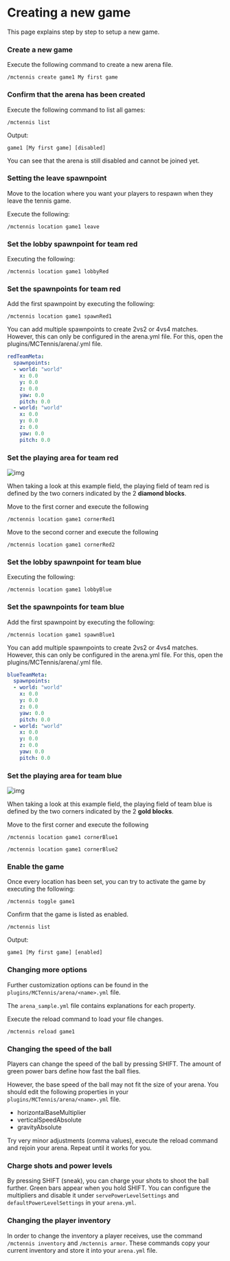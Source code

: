 # Creating a new game

This page explains step by step to setup a new game.

### Create a new game

Execute the following command to create a new arena file.

```
/mctennis create game1 My first game
```

### Confirm that the arena has been created

Execute the following command to list all games:

```
/mctennis list
```

Output:

```
game1 [My first game] [disabled]
```

You can see that the arena is still disabled and cannot be joined yet.

### Setting the leave spawnpoint

Move to the location where you want your players to respawn when they leave the tennis game.

Execute the following:

```
/mctennis location game1 leave
```

### Set the lobby spawnpoint for team red

Executing the following:

```
/mctennis location game1 lobbyRed
```

### Set the spawnpoints for team red

Add the first spawnpoint by executing the following:

```
/mctennis location game1 spawnRed1
```

You can add multiple spawnpoints to create 2vs2 or 4vs4 matches. However, this can only be configured in the arena.yml file. For this, open the plugins/MCTennis/arena/<name>.yml file.

```yaml
redTeamMeta:
  spawnpoints:
  - world: "world"
    x: 0.0
    y: 0.0
    z: 0.0
    yaw: 0.0
    pitch: 0.0
  - world: "world"
    x: 0.0
    y: 0.0
    z: 0.0
    yaw: 0.0
    pitch: 0.0
```

### Set the playing area for team red

![img](assets/fieldselection.png)

When taking a look at this example field, the playing field of team red is defined by the two corners indicated by the 2 **diamond blocks**.

Move to the first corner and execute the following

```
/mctennis location game1 cornerRed1
```

Move to the second corner and execute the following

```
/mctennis location game1 cornerRed2
```

### Set the lobby spawnpoint for team blue

Executing the following:

```
/mctennis location game1 lobbyBlue
```

### Set the spawnpoints for team blue

Add the first spawnpoint by executing the following:

```
/mctennis location game1 spawnBlue1
```

You can add multiple spawnpoints to create 2vs2 or 4vs4 matches. However, this can only be configured in the arena.yml file. For this, open the plugins/MCTennis/arena/<name>.yml file.

```yaml
blueTeamMeta:
  spawnpoints:
  - world: "world"
    x: 0.0
    y: 0.0
    z: 0.0
    yaw: 0.0
    pitch: 0.0
  - world: "world"
    x: 0.0
    y: 0.0
    z: 0.0
    yaw: 0.0
    pitch: 0.0
```

### Set the playing area for team blue

![img](assets/fieldselection.png)

When taking a look at this example field, the playing field of team blue is defined by the two corners indicated by the 2 **gold blocks**.

Move to the first corner and execute the following

```
/mctennis location game1 cornerBlue1
```

```
/mctennis location game1 cornerBlue2
```

### Enable the game

Once every location has been set, you can try to activate the game by executing the following:

```
/mctennis toggle game1
```

Confirm that the game is listed as enabled.

```
/mctennis list
```

Output:

```
game1 [My first game] [enabled]
```

### Changing more options

Further customization options can be found in the ``plugins/MCTennis/arena/<name>.yml`` file.

The ``arena_sample.yml`` file contains explanations for each property.

Execute the reload command to load your file changes.

```
/mctennis reload game1
```

### Changing the speed of the ball

Players can change the speed of the ball by pressing SHIFT. The amount of green power bars define how fast the ball flies. 

However, the base speed of the ball may not fit the size of your arena. You should edit the following properties in your ``plugins/MCTennis/arena/<name>.yml`` file.

* horizontalBaseMultiplier
* verticalSpeedAbsolute
* gravityAbsolute

Try very minor adjustments (comma values), execute the reload command and rejoin your arena. Repeat until it works for you.

### Charge shots and power levels

By pressing SHIFT (sneak), you can charge your shots to shoot the ball further. Green bars appear when you hold SHIFT.
You can configure the multipliers and disable it under ``servePowerLevelSettings`` and ``defaultPowerLevelSettings`` in your ``arena.yml``.

### Changing the player inventory

In order to change the inventory a player receives, use the command ``/mctennis inventory`` and ``/mctennis armor``.
These commands copy your current inventory and store it into your ``arena.yml`` file.
